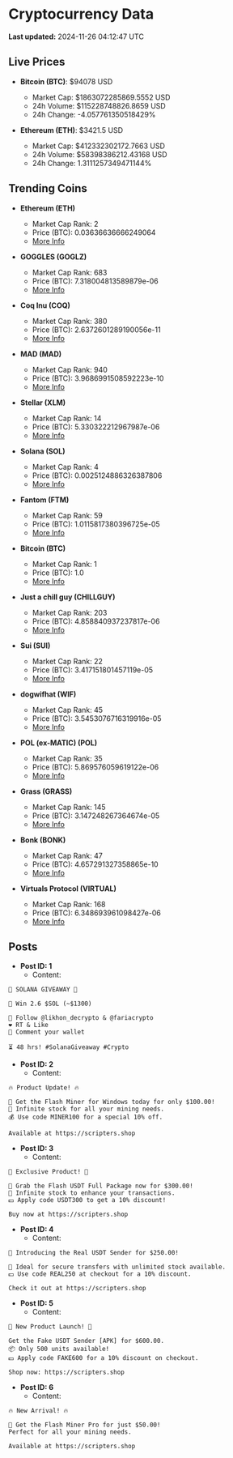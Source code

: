 # Cryptocurrency Data

**Last updated:** 2024-11-26 04:12:47 UTC

## Live Prices
- **Bitcoin (BTC)**: $94078 USD
  - Market Cap: $1863072285869.5552 USD
  - 24h Volume: $115228748826.8659 USD
  - 24h Change: -4.057761350518429%

- **Ethereum (ETH)**: $3421.5 USD
  - Market Cap: $412332302172.7663 USD
  - 24h Volume: $58398386212.43168 USD
  - 24h Change: 1.3111257349471144%

## Trending Coins
- **Ethereum (ETH)**
  - Market Cap Rank: 2
  - Price (BTC): 0.03636636666249064
  - [More Info](https://www.coingecko.com/en/coins/ethereum)

- **GOGGLES (GOGLZ)**
  - Market Cap Rank: 683
  - Price (BTC): 7.318004813589879e-06
  - [More Info](https://www.coingecko.com/en/coins/goggles)

- **Coq Inu (COQ)**
  - Market Cap Rank: 380
  - Price (BTC): 2.6372601289190056e-11
  - [More Info](https://www.coingecko.com/en/coins/coq-inu)

- **MAD (MAD)**
  - Market Cap Rank: 940
  - Price (BTC): 3.9686991508592223e-10
  - [More Info](https://www.coingecko.com/en/coins/mad-2)

- **Stellar (XLM)**
  - Market Cap Rank: 14
  - Price (BTC): 5.330322212967987e-06
  - [More Info](https://www.coingecko.com/en/coins/stellar)

- **Solana (SOL)**
  - Market Cap Rank: 4
  - Price (BTC): 0.0025124886326387806
  - [More Info](https://www.coingecko.com/en/coins/solana)

- **Fantom (FTM)**
  - Market Cap Rank: 59
  - Price (BTC): 1.0115817380396725e-05
  - [More Info](https://www.coingecko.com/en/coins/fantom)

- **Bitcoin (BTC)**
  - Market Cap Rank: 1
  - Price (BTC): 1.0
  - [More Info](https://www.coingecko.com/en/coins/bitcoin)

- **Just a chill guy (CHILLGUY)**
  - Market Cap Rank: 203
  - Price (BTC): 4.858840937237817e-06
  - [More Info](https://www.coingecko.com/en/coins/just-a-chill-guy)

- **Sui (SUI)**
  - Market Cap Rank: 22
  - Price (BTC): 3.417151801457119e-05
  - [More Info](https://www.coingecko.com/en/coins/sui)

- **dogwifhat (WIF)**
  - Market Cap Rank: 45
  - Price (BTC): 3.5453076716319916e-05
  - [More Info](https://www.coingecko.com/en/coins/dogwifhat)

- **POL (ex-MATIC) (POL)**
  - Market Cap Rank: 35
  - Price (BTC): 5.869576059619122e-06
  - [More Info](https://www.coingecko.com/en/coins/pol-ex-matic)

- **Grass (GRASS)**
  - Market Cap Rank: 145
  - Price (BTC): 3.147248267364674e-05
  - [More Info](https://www.coingecko.com/en/coins/grass)

- **Bonk (BONK)**
  - Market Cap Rank: 47
  - Price (BTC): 4.657291327358865e-10
  - [More Info](https://www.coingecko.com/en/coins/bonk)

- **Virtuals Protocol (VIRTUAL)**
  - Market Cap Rank: 168
  - Price (BTC): 6.348693961098427e-06
  - [More Info](https://www.coingecko.com/en/coins/virtual-protocol)

## Posts
- **Post ID: 1**
  - Content:
```
🚀 SOLANA GIVEAWAY 🚀

🎁 Win 2.6 $SOL (~$1300)

🤝 Follow @likhon_decrypto & @fariacrypto
❤️ RT & Like
💬 Comment your wallet

⏳ 48 hrs! #SolanaGiveaway #Crypto
```

- **Post ID: 2**
  - Content:
```
🔥 Product Update! 🔥

🚀 Get the Flash Miner for Windows today for only $100.00!
🔋 Infinite stock for all your mining needs.
💰 Use code MINER100 for a special 10% off.

Available at https://scripters.shop
```

- **Post ID: 3**
  - Content:
```
🎁 Exclusive Product! 🎁

💸 Grab the Flash USDT Full Package now for $300.00!
🎉 Infinite stock to enhance your transactions.
💵 Apply code USDT300 to get a 10% discount!

Buy now at https://scripters.shop
```

- **Post ID: 4**
  - Content:
```
💎 Introducing the Real USDT Sender for $250.00!

💼 Ideal for secure transfers with unlimited stock available.
💵 Use code REAL250 at checkout for a 10% discount.

Check it out at https://scripters.shop
```

- **Post ID: 5**
  - Content:
```
🚀 New Product Launch! 🚀

Get the Fake USDT Sender [APK] for $600.00.
📦 Only 500 units available!
💵 Apply code FAKE600 for a 10% discount on checkout.

Shop now: https://scripters.shop
```

- **Post ID: 6**
  - Content:
```
🔥 New Arrival! 🔥

💸 Get the Flash Miner Pro for just $50.00!
Perfect for all your mining needs.

Available at https://scripters.shop
```

